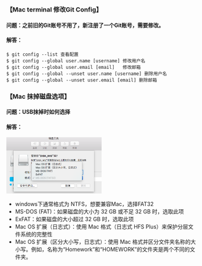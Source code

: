 ### 【Mac terminal 修改Git Config】
#### 问题：之前旧的Git账号不用了，新注册了一个Git账号，需要修改。
#### 解答：
```shell
$ git config --list 查看配置
$ git config --global user.name [username] 修改用户名
$ git config --global user.email [email]   修改邮箱
$ git config --global --unset user.name [username] 删除用户名
$ git config --global --unset user.email [email] 删除邮箱
```

### 【Mac 抹掉磁盘选项】
#### 问题：USB抹掉时如何选择
#### 解答：

<img src="./images/n_1.png" width="50%" height="50%" />

* windows下通常格式为 NTFS，想要兼容Mac，选择FAT32 
* MS-DOS (FAT)：如果磁盘的大小为 32 GB 或不足 32 GB 时，选取此项
* ExFAT：如果磁盘的大小超过 32 GB 时，选取此项
* Mac OS 扩展（日志式）：使用 Mac 格式（日志式 HFS Plus）来保护分层文件系统的完整性
* Mac OS 扩展（区分大小写，日志式）：使用 Mac 格式并区分文件夹名称的大小写。例如，名称为“Homework”和“HOMEWORK”的文件夹是两个不同的文件夹。
